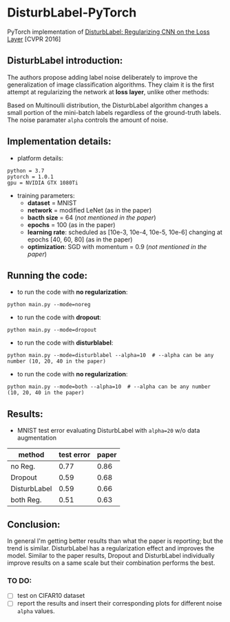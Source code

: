 # DisturbLabel-PyTorch
PyTorch implementation of [DisturbLabel: Regularizing CNN on the Loss Layer](https://arxiv.org/abs/1605.00055) [CVPR 2016]

## DisturbLabel introduction:
The authors propose adding label noise deliberately to improve the generalization of image classification algorithms. They claim it is the first attempt at regularizing the network at **loss layer**, unlike other methods:

Based on Multinoulli distribution, the DisturbLabel algorithm changes a small portion of the mini-batch labels regardless of the ground-truth labels. The noise paramater `alpha` controls the amount of noise.

## Implementation details:

- platform details:
```
python = 3.7
pytorch = 1.0.1
gpu = NVIDIA GTX 1080Ti
```

- training parameters:
  - **dataset** = MNIST
  - **network** = modified LeNet (as in the paper)
  - **bacth size** = 64 (*not mentioned in the paper*)
  - **epochs** = 100 (as in the paper)
  - **learning rate**: scheduled as [10e-3, 10e-4, 10e-5, 10e-6] changing at epochs [40, 60, 80] (as in the paper)
  - **optimization**: SGD with momentum = 0.9 (*not mentioned in the paper*)

## Running the code:
- to run the code with **no regularization**:
```
python main.py --mode=noreg
```
- to run the code with **dropout**:
```
python main.py --mode=dropout
```
- to run the code with **disturblabel**:
```
python main.py --mode=disturblabel --alpha=10  # --alpha can be any number (10, 20, 40 in the paper)
```
- to run the code with **no regularization**:
```
python main.py --mode=both --alpha=10  # --alpha can be any number (10, 20, 40 in the paper)
```

## Results:

- MNIST test error evaluating DisturbLabel with `alpha=20` w/o data augmentation

| method       | test error | paper |
|--------------|------------|-------|
| no Reg.      | 0.77       | 0.86  |
| Dropout      | 0.59       | 0.68  |
| DisturbLabel | 0.59       | 0.66  |
| both Reg.    | 0.51       | 0.63  |

## Conclusion:

In general I'm getting better results than what the paper is reporting; but the trend is similar. DisturbLabel has a regularization effect and improves the model. Similar to the paper results, Dropout and DisturbLabel individually improve results on a same scale but their combination performs the best.

### TO DO:
- [ ] test on CIFAR10 dataset
- [ ] report the results and insert their corresponding plots for different noise `alpha` values.